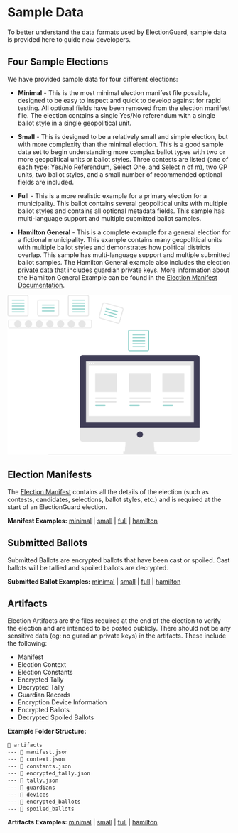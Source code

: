 # Sample Data

To better understand the data formats used by ElectionGuard, sample data is provided here to guide new developers.

## Four Sample Elections

We have provided sample data for four different elections:

- **Minimal** - This is the most minimal election manifest file possible, designed to be easy to inspect and quick to develop against for rapid testing. All optional fields have been removed from the election manifest file. The election contains a single Yes/No referendum with a single ballot style in a single geopolitical unit.

- **Small** - This is designed to be a relatively small and simple election, but with more complexity than the minimal election. This is a good sample data set to begin understanding more complex ballot types with two or more geopolitical units or ballot styles. Three contests are listed (one of each type: Yes/No Referendum, Select One, and Select n of m), two GP units, two ballot styles, and a small number of recommended optional fields are included.

- **Full** - This is a more realistic example for a primary election for a municipality. This ballot contains several geopolitical units with multiple ballot styles and contains all optional metadata fields. This sample has multi-language support and multiple submitted ballot samples.

- **Hamilton General** - This is a complete example for a general election for a fictional municipality. This example contains many geopolitical units with multiple ballot styles and demonstrates how political districts overlap. This sample has multi-language support and multiple submitted ballot samples. The Hamilton General example also includes the election [private data][hamilton-election-private] that includes guardian private keys. More information about the Hamilton General Example can be found in the [Election Manifest Documentation][election-manifest-docs].

![Data][data-image]

## Election Manifests

The [Election Manifest][manifest-building] contains all the details of the election (such as contests, candidates, selections, ballot styles, etc.) and is required at the start of an ElectionGuard election.

**Manifest Examples:** [minimal][minimal-election-manifest] | [small][small-election-manifest] | [full][full-election-manifest] | [hamilton][hamilton-election-manifest]

## Submitted Ballots

Submitted Ballots are encrypted ballots that have been cast or spoiled.
Cast ballots will be tallied and spoiled ballots are decrypted.

**Submitted Ballot Examples:** [minimal][minimal-election-ballot] | [small][small-election-ballot] | [full][full-election-ballot] | [hamilton][hamilton-election-ballot]

## Artifacts

Election Artifacts are the files required at the end of the election to verify the election and are intended to be posted publicly. There should not be any sensitive data (eg: no guardian private keys) in the artifacts. These include the following:

- Manifest
- Election Context
- Election Constants
- Encrypted Tally
- Decrypted Tally
- Guardian Records
- Encryption Device Information
- Encrypted Ballots
- Decrypted Spoiled Ballots

**Example Folder Structure:**

```
📂 artifacts
--- 📄 manifest.json
--- 📄 context.json
--- 📄 constants.json
--- 📄 encrypted_tally.json
--- 📄 tally.json
--- 📁 guardians
--- 📁 devices
--- 📁 encrypted_ballots
--- 📁 spoiled_ballots
```

**Artifacts Examples:** [minimal][minimal-election-artifacts] | [small][small-election-artifacts] | [full][full-election-artifacts] | [hamilton][hamilton-election-artifacts]

[data-image]: ../images/undraw/data.svg "Image of computer"

<!-- Links -->
[minimal-election-manifest]: https://github.com/microsoft/electionguard/blob/main/data/minimal/manifest.json
[minimal-election-ballot]: https://github.com/microsoft/electionguard/blob/main/data/minimal/ballots
[minimal-election-artifacts]: https://github.com/microsoft/electionguard/blob/main/data/minimal/artifacts
[small-election-manifest]: https://github.com/microsoft/electionguard/blob/main/data/small/manifest.json
[small-election-ballot]: https://github.com/microsoft/electionguard/blob/main/data/small/ballots
[small-election-artifacts]: https://github.com/microsoft/electionguard/blob/main/data/small/artifacts
[full-election-manifest]: https://github.com/microsoft/electionguard/blob/main/data/full/manifest.json
[full-election-ballot]: https://github.com/microsoft/electionguard/blob/main/data/full/ballots
[full-election-artifacts]: https://github.com/microsoft/electionguard/blob/main/data/full/artifacts
[hamilton-election-manifest]: https://github.com/microsoft/electionguard/blob/main/data/hamilton-general/manifest.json
[hamilton-election-ballot]: https://github.com/microsoft/electionguard/blob/main/data/hamilton-general/ballots
[hamilton-election-artifacts]: https://github.com/microsoft/electionguard/blob/main/data/hamilton-general/artifacts
[hamilton-election-private]: https://github.com/microsoft/electionguard/blob/main/data/hamilton-general/private
[election-manifest-docs]: https://www.electionguard.vote/guide/Election_Manifest/#introducing-hamilton-county-oz

[manifest-building]: ../concepts/Manifest_Building.md